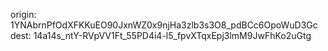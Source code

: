 origin: 1YNAbrnPfOdXFKKuEO90JxnWZ0x9njHa3zlb3s3O8_pdBCc6OpoWuD3Gc
dest: 14a14s_ntY-RVpVV1Ft_55PD4i4-l5_fpvXTqxEpj3lmM9JwFhKo2uGtg